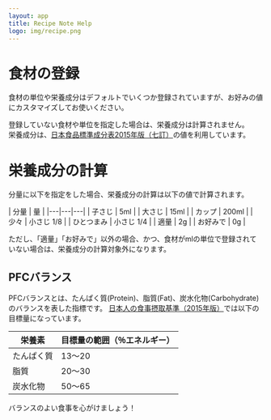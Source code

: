 ```yaml
---
layout: app
title: Recipe Note Help
logo: img/recipe.png
---
```


# 食材の登録
食材の単位や栄養成分はデフォルトでいくつか登録されていますが、お好みの値にカスタマイズしてお使いください。

登録していない食材や単位を指定した場合は、栄養成分は計算されません。  
栄養成分は、[日本食品標準成分表2015年版（七訂）](http://www.mext.go.jp/a_menu/syokuhinseibun/)の値を利用しています。


# 栄養成分の計算
分量に以下を指定をした場合、栄養成分の計算は以下の値で計算されます。

| 分量 | 量 |
|---|---|---|
| 子さじ | 5ml |
| 大さじ | 15ml |
| カップ | 200ml |
| 少々 | 小さじ 1/8 |
| ひとつまみ | 小さじ 1/4 |
| 適量 | 2g |
| お好みで | 0g |

ただし、「適量」「お好みで」以外の場合、かつ、食材がmlの単位で登録されていない場合は、栄養成分の計算対象外になります。

## PFCバランス
PFCバランスとは、たんぱく質(Protein)、脂質(Fat)、炭水化物(Carbohydrate)のバランスを表した指標です。
[日本人の食事摂取基準（2015年版）](https://www.mhlw.go.jp/stf/seisakunitsuite/bunya/kenkou_iryou/kenkou/eiyou/syokuji_kijyun.html)では以下の目標量になっています。

| 栄養素 | 目標量の範囲（％エネルギー）|
|---|---|
| たんぱく質 | 13～20 |
| 脂質 | 20～30 |
| 炭水化物 | 50～65 |

バランスのよい食事を心がけましょう！
